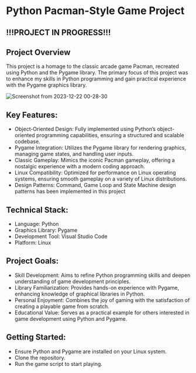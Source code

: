 # Python Pacman-Style Game Project
## !!!PROJECT IN PROGRESS!!!

## Project Overview
This project is a homage to the classic arcade game Pacman, recreated using Python and the Pygame library. The primary focus of this project was to enhance my skills in Python programming and gain practical experience with the Pygame graphics library.

![Screenshot from 2023-12-22 00-28-30](https://github.com/Aleksiiej/pacman_linux/assets/94867075/01858af6-8833-40e1-a90c-f3ea10b1e4ad)

## Key Features:
- Object-Oriented Design: Fully implemented using Python’s object-oriented programming capabilities, ensuring a structured and scalable codebase.
- Pygame Integration: Utilizes the Pygame library for rendering graphics, managing game states, and handling user inputs.
- Classic Gameplay: Mimics the iconic Pacman gameplay, offering a nostalgic experience with a modern coding approach.
- Linux Compatibility: Optimized for performance on Linux operating systems, ensuring smooth gameplay on a variety of Linux distributions.
- Design Patterns: Command, Game Loop and State Machine design patterns has been implemented in this project

## Technical Stack:
- Language: Python
- Graphics Library: Pygame
- Development Tool: Visual Studio Code
- Platform: Linux

## Project Goals:
- Skill Development: Aims to refine Python programming skills and deepen understanding of game development principles.
- Library Familiarization: Provides hands-on experience with Pygame, enhancing knowledge of graphical libraries in Python.
- Personal Enjoyment: Combines the joy of gaming with the satisfaction of creating a playable game from scratch.
- Educational Value: Serves as a practical example for others interested in game development using Python and Pygame.

## Getting Started:
- Ensure Python and Pygame are installed on your Linux system.
- Clone the repository.
- Run the game script to start playing.
